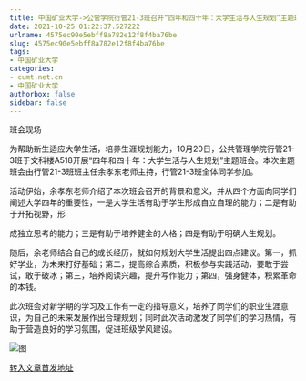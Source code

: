 ```yaml
---
title: 中国矿业大学->公管学院行管21-3班召开“四年和四十年：大学生活与人生规划”主题班会 | cumt.net.cn
date: 2021-10-25 01:22:37.527222
urlname: 4575ec90e5ebff8a782e12f8f4ba76be
slug: 4575ec90e5ebff8a782e12f8f4ba76be
tags: 
- 中国矿业大学
categories:
- cumt.net.cn
- 中国矿业大学
authorbox: false
sidebar: false
---
```

班会现场

为帮助新生适应大学生活，培养生涯规划能力，10月20日，公共管理学院行管21-3班于文科楼A518开展“四年和四十年：大学生活与人生规划”主题班会。本次主题班会由行管21-3班班主任余孝东老师主持，行管21-3班全体同学参加。

活动伊始，余孝东老师介绍了本次班会召开的背景和意义，并从四个方面向同学们阐述大学四年的重要性，一是大学生活有助于学生形成自立自理的能力；二是有助于开拓视野，形
<!--more-->
成独立思考的能力；三是有助于培养健全的人格；四是有助于明确人生规划。

随后，余老师结合自己的成长经历，就如何规划大学生活提出四点建议。第一，抓好学业，为未来打好基础；第二，提高综合素质，积极参与实践活动，要敢于尝试，敢于破冰；第三，培养阅读兴趣，提升写作能力；第四，强身健体，积累革命的本钱。

此次班会对新学期的学习及工作有一定的指导意义，培养了同学们的职业生涯意识，为自己的未来发展作出合理规划；同时此次活动激发了同学们的学习热情，有助于营造良好的学习氛围，促进班级学风建设。

![图](http://xwzx.cumt.edu.cn/_upload/article/images/33/e4/c9b049564a9d857ff03d9432d503/7741b084-5324-43e2-bc9f-fcd4529f2b46.jpg)

[转入文章首发地址](http://xwzx.cumt.edu.cn/4d/6d/c523a609645/page.htm)